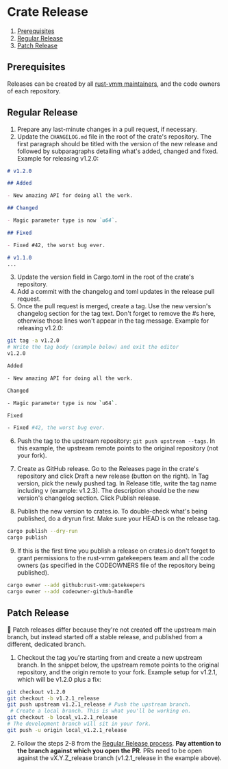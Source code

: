 # Crate Release

1. [Prerequisites](#prerequisites)
2. [Regular Release](#regular-release)
3. [Patch Release](#patch-release)

## Prerequisites

Releases can be created by all [rust-vmm maintainers](../../GATEKEEPERS.md),
and the code owners of each repository.

## Regular Release

1. Prepare any last-minute changes in a pull request, if necessary.
2. Update the `CHANGELOG.md` file in the root of the crate's repository. The
   first paragraph should be titled with the version of the new release and
   followed by subparagraphs detailing what's added, changed and fixed.
   Example for releasing v1.2.0:

```md
# v1.2.0

## Added

- New amazing API for doing all the work.

## Changed

- Magic parameter type is now `u64`.

## Fixed

- Fixed #42, the worst bug ever.

# v1.1.0
...
```

3. Update the version field in Cargo.toml in the root of the crate's
   repository.
4. Add a commit with the changelog and toml updates in the release pull
   request.
5. Once the pull request is merged, create a tag. Use the new version's
   changelog section for the tag text. Don't forget to remove the #s here,
   otherwise those lines won't appear in the tag message.
   Example for releasing v1.2.0:

```bash
git tag -a v1.2.0
# Write the tag body (example below) and exit the editor
v1.2.0

Added

- New amazing API for doing all the work.

Changed

- Magic parameter type is now `u64`.

Fixed

- Fixed #42, the worst bug ever.
```

6. Push the tag to the upstream repository: `git push upstream --tags`. In this
   example, the upstream remote points to the original repository (not your
   fork).

7. Create as GitHub release. Go to the Releases page in the crate's repository
   and click Draft a new release (button on the right). In Tag version, pick
   the newly pushed tag. In Release title, write the tag name including v
   (example: v1.2.3). The description should be the new version's changelog
   section. Click Publish release.
8. Publish the new version to crates.io. To double-check what's being
   published, do a dryrun first. Make sure your HEAD is on the release tag.

```bash
cargo publish --dry-run
cargo publish
```

9. If this is the first time you publish a release on crates.io don't forget to
   grant permissions to the rust-vmm gatekeepers team and all the code owners
   (as specified in the CODEOWNERS file of the repository being published).

```bash
cargo owner --add github:rust-vmm:gatekeepers
cargo owner --add codeowner-github-handle
```

## Patch Release

:memo: Patch releases differ because they're not created off the
upstream main branch, but instead started off a stable release, and published
from a different, dedicated branch.

1. Checkout the tag you're starting from and create a new upstream branch. In
   the snippet below, the upstream remote points to the original repository,
   and the origin remote to your fork.
   Example setup for v1.2.1, which will be v1.2.0 plus a fix:

```bash
git checkout v1.2.0
git checkout -b v1.2.1_release
git push upstream v1.2.1_release # Push the upstream branch.
 # Create a local branch. This is what you'll be working on.
git checkout -b local_v1.2.1_release
# The development branch will sit in your fork.
git push -u origin local_v1.2.1_release
```

2. Follow the steps 2-8 from the [Regular Release process](#regular-release).
   **Pay attention to the branch against which you open the PR**. PRs need to be
   open against the vX.Y.Z_release branch (v1.2.1_release in the example
   above).
